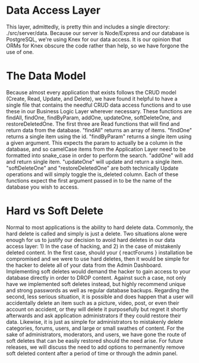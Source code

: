 # Data Access Layer

This layer, admittedly, is pretty thin and includes a single directory: ./src/server/data.
Because our server is Node/Express and our database is PostgreSQL, we're using Knex for our data access.
It is our opinion that ORMs for Knex obscure the code rather than help, so we have forgone the use of one.

# The Data Model

Because almost every application that exists follows the CRUD model (Create, Read, Update, and Delete), we have found it helpful to have a single file that contains the needful CRUD data access functions and to use these in our Business Logic Layer wherever necessary.
These functions are findAll, findOne, findByParam, addOne, updateOne, softDeleteOne, and restoreDeletedOne.
The first three are Read functions that will find and return data from the database.
"findAll" returns an array of items.
"findOne" returns a single item using the id.
"findByParam" returns a single item using a given argument.
This expects the param to actually be a column in the database, and so camelCase items from the Application Layer need to be formatted into snake_case in order to perform the search.
"addOne" will add and return single item.
"updateOne" will update and return a single item.
"softDeleteOne" and "restoreDeletedOne" are both technically Update operations and will simply toggle the is_deleted column.
Each of these functions expect the first argument passed in to be the name of the database you wish to access.

# Hard vs Soft Delete

Normal to most applications is the ability to hard delete data.
Commonly, the hard delete is called and simply is just a delete.
Two situations alone were enough for us to justify our decision to avoid hard deletes in our data access layer: 1) In the case of hacking, and 2) in the case of mistakenly deleted content.
In the first case, should your { reactForums } installation be compromised and we were to use hard deletes, then it would be simple for the hacker to delete all of your data from the Admin Dashboard.
Implementing soft deletes would demand the hacker to gain access to your database directly in order to DROP content.
Against such a case, not only have we implemented soft deletes instead, but highly recommend unique and strong passwords as well as regular database backups.
Regarding the second, less serious situation, it is possible and does happen that a user will accidentally delete an item such as a picture, video, post, or even their account on accident, or they will delete it purposefully but regret it shortly afterwards and ask application administrators if they could restore their data.
Likewise, it is just as simple for administrators to mistakenly delete categories, forums, users, and large or small swathes of content.
For the sake of administrators, moderators, and users, we have gone the route of soft deletes that can be easily restored should the need arise.
For future releases, we will discuss the need to add options to permanently remove soft deleted content after a period of time or through the admin panel.